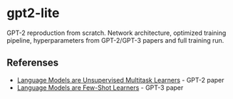 # gpt2-lite
GPT-2 reproduction from scratch. Network architecture, optimized training pipeline, hyperparameters from GPT-2/GPT-3 papers and full training run.







## Referenses

- [Language Models are Unsupervised Multitask Learners](https://cdn.openai.com/better-language-models/language_models_are_unsupervised_multitask_learners.pdf) - GPT-2 paper
- [Language Models are Few-Shot Learners](https://arxiv.org/abs/2005.14165) - GPT-3 paper
